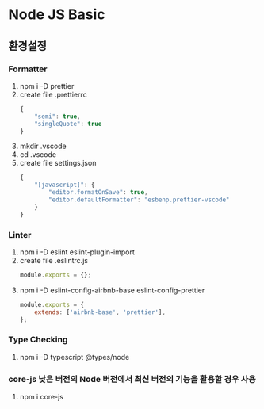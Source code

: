 # Node JS Basic

## 환경설정
### Formatter
1. npm i -D prettier
2. create file .prettierrc
    ```js
    {
        "semi": true,
        "singleQuote": true
    }
    ```
3. mkdir .vscode
4. cd .vscode
5. create file settings.json
    ```js
    {
        "[javascript]": {
            "editor.formatOnSave": true,
            "editor.defaultFormatter": "esbenp.prettier-vscode"
        }
    }
    ```
### Linter
1. npm i -D eslint eslint-plugin-import
2. create file .eslintrc.js
    ```js
    module.exports = {};
    ```
3. npm i -D eslint-config-airbnb-base eslint-config-prettier
    ```js
    module.exports = {
        extends: ['airbnb-base', 'prettier'],
    };
    ```

### Type Checking
1. npm i -D typescript @types/node

### core-js 낮은 버전의 Node 버전에서 최신 버전의 기능을 활용할 경우 사용
1. npm i core-js